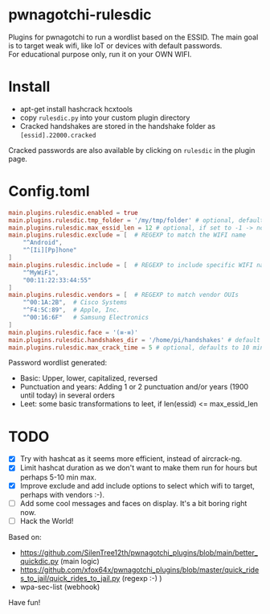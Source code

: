 # pwnagotchi-rulesdic
Plugins for pwnagotchi to run a wordlist based on the ESSID. The main goal is to target weak wifi, like IoT or devices with default passwords.  
For educational purpose only, run it on your OWN WIFI. 

# Install
- apt-get install hashcrack hcxtools
- copy `rulesdic.py` into your custom plugin directory
- Cracked handshakes are stored in the handshake folder as `[essid].22000.cracked`

Cracked passwords are also available by clicking on `rulesdic` in the plugin page.

# Config.toml
```toml
main.plugins.rulesdic.enabled = true
main.plugins.rulesdic.tmp_folder = '/my/tmp/folder' # optional, default: /tmp
main.plugins.rulesdic.max_essid_len = 12 # optional, if set to -1 -> no limit, else does not generate leet rule if len(essid) > max_essid_len
main.plugins.rulesdic.exclude = [  # REGEXP to match the WIFI name
    "^Android",
    "^[Ii][Pp]hone"
]
main.plugins.rulesdic.include = [  # REGEXP to include specific WIFI names or BSSIDs
    "^MyWiFi",
    "00:11:22:33:44:55"
]
main.plugins.rulesdic.vendors = [  # REGEXP to match vendor OUIs
    "^00:1A:2B",  # Cisco Systems
    "^F4:5C:89",  # Apple, Inc.
    "^00:16:6F"   # Samsung Electronics
]
main.plugins.rulesdic.face = '(≡·≡)'
main.plugins.rulesdic.handshakes_dir = '/home/pi/handshakes' # default
main.plugins.rulesdic.max_crack_time = 5 # optional, defaults to 10 minutes if not set
```

Password wordlist generated:
- Basic: Upper, lower, capitalized, reversed
- Punctuation and years: Adding 1 or 2 punctuation and/or years (1900 until today) in several orders
- Leet: some basic transformations to leet, if len(essid) <= max_essid_len

# TODO
- [X] Try with hashcat as it seems more efficient, instead of aircrack-ng.
- [X] Limit hashcat duration as we don't want to make them run for hours but perhaps 5-10 min max.
- [X] Improve exclude and add include options to select which wifi to target, perhaps with vendors :-).
- [ ] Add some cool messages and faces on display. It's a bit boring right now.
- [ ] Hack the World!
 
Based on:
- https://github.com/SilenTree12th/pwnagotchi_plugins/blob/main/better_quickdic.py (main logic)
- https://github.com/xfox64x/pwnagotchi_plugins/blob/master/quick_rides_to_jail/quick_rides_to_jail.py (regexp :-) )
- wpa-sec-list (webhook)

Have fun!
